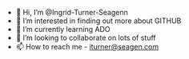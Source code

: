 - 👋 Hi, I’m @Ingrid-Turner-Seagenn
- 👀 I’m interested in finding out more about GITHUB  
- 🌱 I’m currently learning ADO
- 💞️ I’m looking to collaborate on lots of stuff
- 📫 How to reach me - iturner@seagen.com

<!---
Ingrid-Turner-Seagenn/Ingrid-Turner-Seagenn is a ✨ special ✨ repository because its `README.md` (this file) appears on your GitHub profile.
You can click the Preview link to take a look at your changes.
--->
